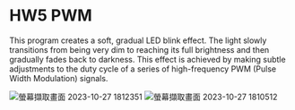 # HW5 PWM
This program creates a soft, gradual LED blink effect. The light slowly transitions from being very dim to reaching its full brightness and then gradually fades back to darkness. This effect is achieved by making subtle adjustments to the duty cycle of a series of high-frequency PWM (Pulse Width Modulation) signals.





![螢幕擷取畫面 2023-10-27 1812351](https://github.com/chenjoachim/embedded-system/assets/130378792/05b8f959-400a-46e8-aa73-51b3314082cd)
![螢幕擷取畫面 2023-10-27 1810512](https://github.com/chenjoachim/embedded-system/assets/130378792/a33ecea9-3c48-418a-95db-fc0d8daad1d1)



